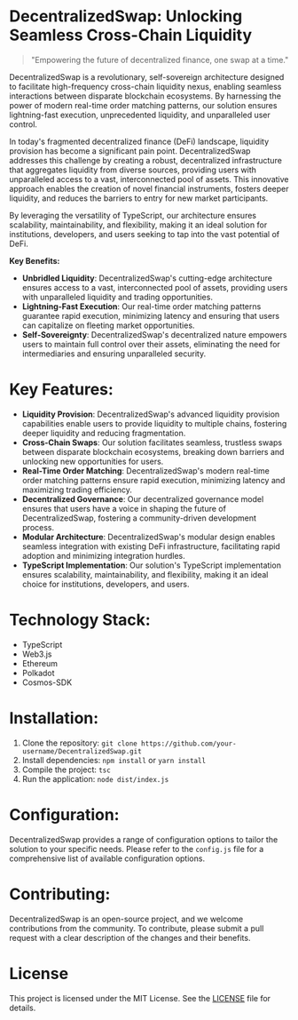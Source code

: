 <!-- DecentralizedSwap_20250802233306_9939 -->

# DecentralizedSwap: Unlocking Seamless Cross-Chain Liquidity

> "Empowering the future of decentralized finance, one swap at a time."

DecentralizedSwap is a revolutionary, self-sovereign architecture designed to facilitate high-frequency cross-chain liquidity nexus, enabling seamless interactions between disparate blockchain ecosystems. By harnessing the power of modern real-time order matching patterns, our solution ensures lightning-fast execution, unprecedented liquidity, and unparalleled user control.

In today's fragmented decentralized finance (DeFi) landscape, liquidity provision has become a significant pain point. DecentralizedSwap addresses this challenge by creating a robust, decentralized infrastructure that aggregates liquidity from diverse sources, providing users with unparalleled access to a vast, interconnected pool of assets. This innovative approach enables the creation of novel financial instruments, fosters deeper liquidity, and reduces the barriers to entry for new market participants.

By leveraging the versatility of TypeScript, our architecture ensures scalability, maintainability, and flexibility, making it an ideal solution for institutions, developers, and users seeking to tap into the vast potential of DeFi.

**Key Benefits:**

* **Unbridled Liquidity**: DecentralizedSwap's cutting-edge architecture ensures access to a vast, interconnected pool of assets, providing users with unparalleled liquidity and trading opportunities.
* **Lightning-Fast Execution**: Our real-time order matching patterns guarantee rapid execution, minimizing latency and ensuring that users can capitalize on fleeting market opportunities.
* **Self-Sovereignty**: DecentralizedSwap's decentralized nature empowers users to maintain full control over their assets, eliminating the need for intermediaries and ensuring unparalleled security.

# Key Features:

* **Liquidity Provision**: DecentralizedSwap's advanced liquidity provision capabilities enable users to provide liquidity to multiple chains, fostering deeper liquidity and reducing fragmentation.
* **Cross-Chain Swaps**: Our solution facilitates seamless, trustless swaps between disparate blockchain ecosystems, breaking down barriers and unlocking new opportunities for users.
* **Real-Time Order Matching**: DecentralizedSwap's modern real-time order matching patterns ensure rapid execution, minimizing latency and maximizing trading efficiency.
* **Decentralized Governance**: Our decentralized governance model ensures that users have a voice in shaping the future of DecentralizedSwap, fostering a community-driven development process.
* **Modular Architecture**: DecentralizedSwap's modular design enables seamless integration with existing DeFi infrastructure, facilitating rapid adoption and minimizing integration hurdles.
* **TypeScript Implementation**: Our solution's TypeScript implementation ensures scalability, maintainability, and flexibility, making it an ideal choice for institutions, developers, and users.

# Technology Stack:

* TypeScript
* Web3.js
* Ethereum
* Polkadot
* Cosmos-SDK

# Installation:

1. Clone the repository: `git clone https://github.com/your-username/DecentralizedSwap.git`
2. Install dependencies: `npm install` or `yarn install`
3. Compile the project: `tsc`
4. Run the application: `node dist/index.js`

# Configuration:

DecentralizedSwap provides a range of configuration options to tailor the solution to your specific needs. Please refer to the `config.js` file for a comprehensive list of available configuration options.

# Contributing:

DecentralizedSwap is an open-source project, and we welcome contributions from the community. To contribute, please submit a pull request with a clear description of the changes and their benefits.

# License


This project is licensed under the MIT License. See the [LICENSE](https://github.com/your-username/DecentralizedSwap/blob/main/LICENSE) file for details.